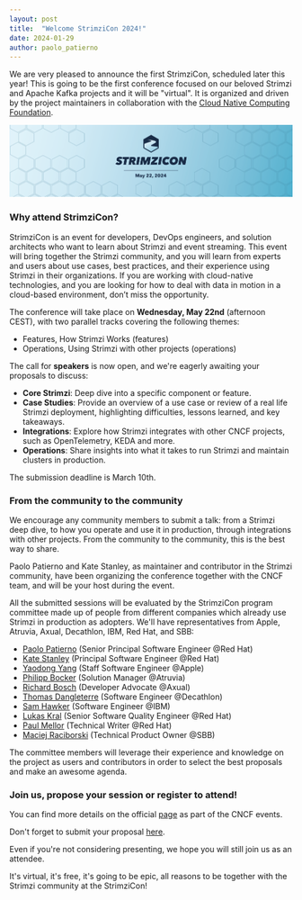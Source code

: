 ```yaml
---
layout: post
title:  "Welcome StrimziCon 2024!"
date: 2024-01-29
author: paolo_patierno
---
```


We are very pleased to announce the first StrimziCon, scheduled later this year!
This is going to be the first conference focused on our beloved Strimzi and Apache Kafka projects and it will be "virtual".
It is organized and driven by the project maintainers in collaboration with the [Cloud Native Computing Foundation](https://www.cncf.io/).

<!--more-->

![StrimziCon 2024 Banner](/assets/images/posts/2024-01-29-strimzicon2024-banner.png)

### Why attend StrimziCon?

StrimziCon is an event for developers, DevOps engineers, and solution architects who want to learn about Strimzi and event streaming.
This event will bring together the Strimzi community, and you will learn from experts and users about use cases, best practices, and their experience using Strimzi in their organizations.
If you are working with cloud-native technologies, and you are looking for how to deal with data in motion in a cloud-based environment, don’t miss the opportunity.

The conference will take place on <b>Wednesday, May 22nd</b> (afternoon CEST), with two parallel tracks covering the following themes:

* Features, How Strimzi Works (features)
* Operations, Using Strimzi with other projects (operations)

The call for <b>speakers</b> is now open, and we're eagerly awaiting your proposals to discuss:

* <b>Core Strimzi</b>: Deep dive into a specific component or feature.
* <b>Case Studies</b>: Provide an overview of a use case or review of a real life Strimzi deployment, highlighting difficulties, lessons learned, and key takeaways.
* <b>Integrations</b>: Explore how Strimzi integrates with other CNCF projects, such as OpenTelemetry, KEDA and more.
* <b>Operations</b>: Share insights into what it takes to run Strimzi and maintain clusters in production.

The submission deadline is March 10th.

### From the community to the community

We encourage any community members to submit a talk: from a Strimzi deep dive, to how you operate and use it in production, through integrations with other projects.
From the community to the community, this is the best way to share.

Paolo Patierno and Kate Stanley, as maintainer and contributor in the Strimzi community, have been organizing the conference together with the CNCF team, and will be your host during the event.

All the submitted sessions will be evaluated by the StrimziCon program committee made up of people from different companies which already use Strimzi in production as adopters.
We'll have representatives from Apple, Atruvia, Axual, Decathlon, IBM, Red Hat, and SBB:

* [Paolo Patierno](https://www.linkedin.com/in/paolopatierno/) (Senior Principal Software Engineer @Red Hat)
* [Kate Stanley](https://www.linkedin.com/in/katherine-kate-stanley-3796b579/) (Principal Software Engineer @Red Hat)
* [Yaodong Yang](https://www.linkedin.com/in/yaodongyang/) (Staff Software Engineer @Apple)
* [Philipp Bocker](https://www.linkedin.com/in/philipp-b%C3%B6cker/) (Solution Manager @Atruvia)
* [Richard Bosch](https://www.linkedin.com/in/richard-bosch-nl/) (Developer Advocate @Axual)
* [Thomas Dangleterre](https://www.linkedin.com/in/thomas-dangleterre/) (Software Engineer @Decathlon)
* [Sam Hawker](https://www.linkedin.com/in/samuel-hawker/) (Software Engineer @IBM)
* [Lukas Kral](https://www.linkedin.com/in/lukaskral16/) (Senior Software Quality Engineer @Red Hat)
* [Paul Mellor](https://www.linkedin.com/in/paul-r-mellor/) (Technical Writer @Red Hat)
* [Maciej Raciborski](https://www.linkedin.com/in/maciej-raciborski-ab92b5219/) (Technical Product Owner @SBB)

The committee members will leverage their experience and knowledge on the project as users and contributors in order to select the best proposals and make an awesome agenda.

### Join us, propose your session or register to attend!

You can find more details on the official [page](https://community.cncf.io/events/details/cncf-virtual-project-events-2024-hosted-by-cncf-presents-strimzicon-2024-virtual/) as part of the CNCF events.

Don't forget to submit your proposal [here](https://sessionize.com/strimzicon-2024/).

Even if you're not considering presenting, we hope you will still join us as an attendee.

It's virtual, it's free, it's going to be epic, all reasons to be together with the Strimzi community at the StrimziCon!